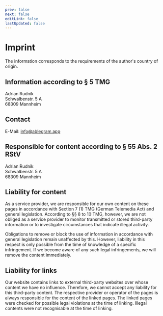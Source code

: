 ```yaml
---
prev: false
next: false
editLink: false
lastUpdated: false
---
```


# Imprint

The information corresponds to the requirements of the author's country of origin.

## Information according to § 5 TMG

Adrian Rudnik  
Schwalbenstr. 5 A  
68309 Mannheim

## Contact

E-Mail: [info@ablegram.app](mailto:info@ablegram.app)

## Responsible for content according to § 55 Abs. 2 RStV

Adrian Rudnik  
Schwalbenstr. 5 A  
68309 Mannheim

## Liability for content

As a service provider, we are responsible for our own content on these pages in accordance with Section 7 (1) TMG (German Telemedia Act) and general legislation.
According to §§ 8 to 10 TMG, however, we are not obliged as a service provider to monitor transmitted or stored third-party information or to investigate circumstances that indicate illegal activity.

Obligations to remove or block the use of information in accordance with general legislation remain unaffected by this.
However, liability in this respect is only possible from the time of knowledge of a specific infringement.
If we become aware of any such legal infringements, we will remove the content immediately.

## Liability for links

Our website contains links to external third-party websites over whose content we have no influence.
Therefore, we cannot accept any liability for this third-party content.
The respective provider or operator of the pages is always responsible for the content of the linked pages.
The linked pages were checked for possible legal violations at the time of linking.
Illegal contents were not recognisable at the time of linking.
